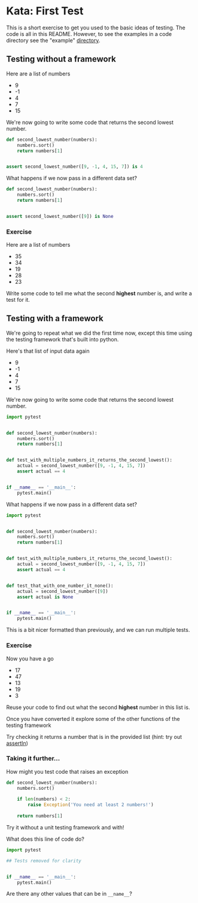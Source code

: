# Kata: First Test

This is a short exercise to get you used to the basic ideas of testing. The code is all in this README. However, to see the examples in a code directory see the "example" [directory](example).

## Testing without a framework

Here are a list of numbers

* 9
* -1
* 4
* 7
* 15

We're now going to write some code that returns the second lowest number.

```python
def second_lowest_number(numbers):
    numbers.sort()
    return numbers[1]


assert second_lowest_number([9, -1, 4, 15, 7]) is 4
```

What happens if we now pass in a different data set?


```python
def second_lowest_number(numbers):
    numbers.sort()
    return numbers[1]


assert second_lowest_number([9]) is None
```

### Exercise

Here are a list of numbers

* 35 
* 34 
* 19 
* 28 
* 23

Write some code to tell me what the second **highest** number is, and write a test for it.


## Testing with a framework

We're going to repeat what we did the first time now, except this time using the testing framework that's built into python.

Here's that list of input data again

* 9
* -1
* 4
* 7
* 15

We're now going to write some code that returns the second lowest number.

```python
import pytest


def second_lowest_number(numbers):
    numbers.sort()
    return numbers[1]


def test_with_multiple_numbers_it_returns_the_second_lowest():
    actual = second_lowest_number([9, -1, 4, 15, 7])
    assert actual == 4


if __name__ == '__main__':
    pytest.main()
```

What happens if we now pass in a different data set?


```python
import pytest


def second_lowest_number(numbers):
    numbers.sort()
    return numbers[1]


def test_with_multiple_numbers_it_returns_the_second_lowest():
    actual = second_lowest_number([9, -1, 4, 15, 7])
    assert actual == 4


def test_that_with_one_number_it_none():
    actual = second_lowest_number([9])
    assert actual is None


if __name__ == '__main__':
    pytest.main()

```

This is a bit nicer formatted than previously, and we can run multiple tests.

### Exercise

Now you have a go

* 17 
* 47 
* 13 
* 19
* 3

Reuse your code to find out what the second **highest** number in this list is.

Once you have converted it explore some of the other functions of the testing framework

Try checking it returns a number that is in the provided list (hint: try out [assertIn](https://docs.python.org/3/library/unittest.html#unittest.TestCase.assertIn))

### Taking it further...

How might you test code that raises an exception

```python
def second_lowest_number(numbers):
    numbers.sort()
    
    if len(numbers) < 2:
        raise Exception('You need at least 2 numbers!')
    
    return numbers[1]
```

Try it without a unit testing framework and with!

What does this line of code do?

```python
import pytest

## Tests removed for clarity


if __name__ == '__main__':
    pytest.main()

```

Are there any other values that can be in `__name__`?
